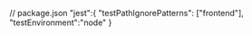 // package.json
"jest":{
    "testPathIgnorePatterns": ["frontend"],
    "testEnvironment":"node"
  }

